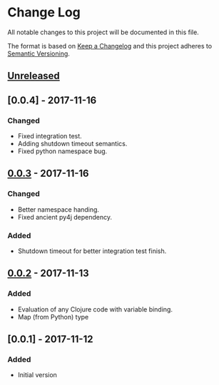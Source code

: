 # Change Log
All notable changes to this project will be documented in this file.

The format is based on [Keep a Changelog](http://keepachangelog.com/)
and this project adheres to [Semantic Versioning](http://semver.org/).


## [Unreleased]

## [0.0.4] - 2017-11-16
### Changed
- Fixed integration test.
- Adding shutdown timeout semantics.
- Fixed python namespace bug.

## [0.0.3] - 2017-11-16
### Changed
- Better namespace handing.
- Fixed ancient py4j dependency.

### Added
- Shutdown timeout for better integration test finish.


## [0.0.2] - 2017-11-13
### Added
- Evaluation of any Clojure code with variable binding.
- Map (from Python) type

## [0.0.1] - 2017-11-12
### Added
- Initial version

[Unreleased]: https://github.com/plandes/clj-py4j/compare/v0.0.2...HEAD
[0.0.3]: https://github.com/plandes/clj-py4j/compare/v0.0.3...v0.0.4
[0.0.3]: https://github.com/plandes/clj-py4j/compare/v0.0.2...v0.0.3
[0.0.2]: https://github.com/plandes/clj-py4j/compare/v0.0.1...v0.0.2
